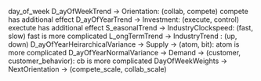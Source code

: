 day_of_week
D_ayOfWeekTrend -> Orientation: (collab, compete) compete has additional effect
D_ayOfYearTrend -> Investment: (execute, control) exectute has additional effect
S_easonalTrend -> IndustryClockspeed: (fast, slow) fast is more complicated
L_ongTermTrend -> IndustryTrend : (up, down)
D_ayOfYearHeirarchicalVariance -> Supply -> (atom, bit): atom is more complicated
D_ayOfYearNormalVariance -> Demand -> (customer, customer_behavior): cb is more complicated 
DayOfWeekWeights -> NextOrientation -> (compete_scale, collab_scale)
